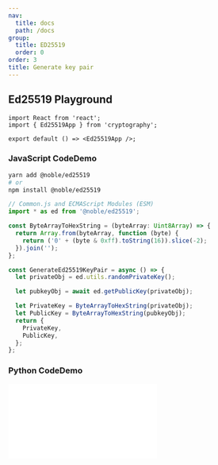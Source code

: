 ```yaml
---
nav:
  title: docs
  path: /docs
group:
  title: ED25519
  order: 0
order: 3
title: Generate key pair
---
```


## Ed25519 Playground

```tsx
import React from 'react';
import { Ed25519App } from 'cryptography';

export default () => <Ed25519App />;
```

### JavaScript CodeDemo

```bash
yarn add @noble/ed25519
# or
npm install @noble/ed25519
```

```ts
// Common.js and ECMAScript Modules (ESM)
import * as ed from '@noble/ed25519';

const ByteArrayToHexString = (byteArray: Uint8Array) => {
  return Array.from(byteArray, function (byte) {
    return ('0' + (byte & 0xff).toString(16)).slice(-2);
  }).join('');
};

const GenerateEd25519KeyPair = async () => {
  let privateObj = ed.utils.randomPrivateKey();

  let pubkeyObj = await ed.getPublicKey(privateObj);

  let PrivateKey = ByteArrayToHexString(privateObj);
  let PublicKey = ByteArrayToHexString(pubkeyObj);
  return {
    PrivateKey,
    PublicKey,
  };
};
```

### Python CodeDemo

<embed src="../code/ed25519_python.md"></embed>
